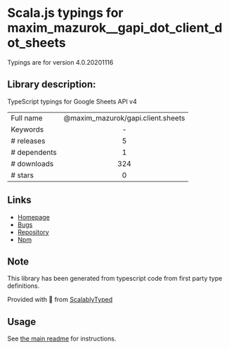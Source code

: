 
# Scala.js typings for maxim_mazurok__gapi_dot_client_dot_sheets

Typings are for version 4.0.20201116

## Library description:
TypeScript typings for Google Sheets API v4

|                    |                 |
| ------------------ | :-------------: |
| Full name          | @maxim_mazurok/gapi.client.sheets |
| Keywords           | - |
| # releases         | 5 |
| # dependents       | 1 |
| # downloads        | 324 |
| # stars            | 0 |

## Links
- [Homepage](https://github.com/Maxim-Mazurok/google-api-typings-generator#readme)
- [Bugs](https://github.com/Maxim-Mazurok/google-api-typings-generator/issues)
- [Repository](https://github.com/Maxim-Mazurok/google-api-typings-generator)
- [Npm](https://www.npmjs.com/package/%40maxim_mazurok%2Fgapi.client.sheets)
    


## Note
This library has been generated from typescript code from first party type definitions.

Provided with :purple_heart: from [ScalablyTyped](https://github.com/oyvindberg/ScalablyTyped)

## Usage
See [the main readme](../../readme.md) for instructions.


